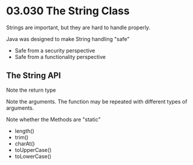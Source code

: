 # 03.030 The String Class

Strings are important, but they are hard to handle properly.

Java was designed to make String handling "safe"

* Safe from a security perspective
* Safe from a functionality perspective
  
## The String API

Note the return type

Note the arguments.  The function may be repeated with different types of arguments.

Note whether the Methods are "static"  

* length()
* trim()
* charAt()
* toUpperCase()
* toLowerCase()
